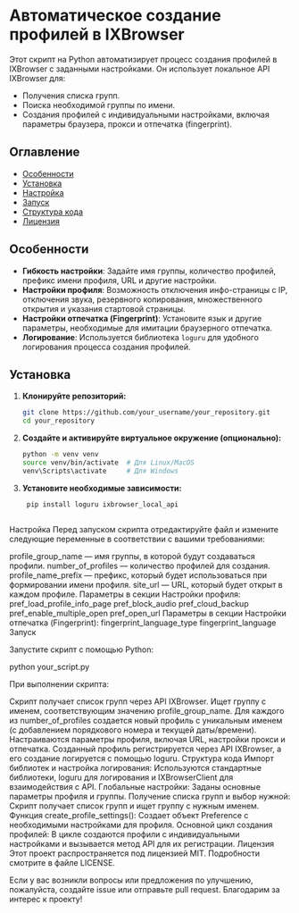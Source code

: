 # Автоматическое создание профилей в IXBrowser

Этот скрипт на Python автоматизирует процесс создания профилей в IXBrowser с заданными настройками. Он использует локальное API IXBrowser для:
- Получения списка групп.
- Поиска необходимой группы по имени.
- Создания профилей с индивидуальными настройками, включая параметры браузера, прокси и отпечатка (fingerprint).

## Оглавление

- [Особенности](#особенности)
- [Установка](#установка)
- [Настройка](#настройка)
- [Запуск](#запуск)
- [Структура кода](#структура-кода)
- [Лицензия](#лицензия)

## Особенности

- **Гибкость настройки**: Задайте имя группы, количество профилей, префикс имени профиля, URL и другие настройки.
- **Настройки профиля**: Возможность отключения инфо-страницы с IP, отключения звука, резервного копирования, множественного открытия и указания стартовой страницы.
- **Настройки отпечатка (Fingerprint)**: Установите язык и другие параметры, необходимые для имитации браузерного отпечатка.
- **Логирование**: Используется библиотека `loguru` для удобного логирования процесса создания профилей.

## Установка

1. **Клонируйте репозиторий:**

   ```bash
   git clone https://github.com/your_username/your_repository.git
   cd your_repository

2. **Создайте и активируйте виртуальное окружение (опционально):**

   ```bash
   python -m venv venv
   source venv/bin/activate  # Для Linux/MacOS
   venv\Scripts\activate     # Для Windows


3. **Установите необходимые зависимости:**

   ```bash
    pip install loguru ixbrowser_local_api



Настройка
Перед запуском скрипта отредактируйте файл и измените следующие переменные в соответствии с вашими требованиями:

profile_group_name — имя группы, в которой будут создаваться профили.
number_of_profiles — количество профилей для создания.
profile_name_prefix — префикс, который будет использоваться при формировании имени профиля.
site_url — URL, который будет открыт в каждом профиле.
Параметры в секции Настройки профиля:
pref_load_profile_info_page
pref_block_audio
pref_cloud_backup
pref_enable_multiple_open
pref_open_url
Параметры в секции Настройки отпечатка (Fingerprint):
fingerprint_language_type
fingerprint_language
Запуск

Запустите скрипт с помощью Python:

python your_script.py


При выполнении скрипта:

Скрипт получает список групп через API IXBrowser.
Ищет группу с именем, соответствующим значению profile_group_name.
Для каждого из number_of_profiles создается новый профиль с уникальным именем (с добавлением порядкового номера и текущей даты/времени).
Настраиваются параметры профиля, включая URL, настройки прокси и отпечатка.
Созданный профиль регистрируется через API IXBrowser, а его создание логируется с помощью loguru.
Структура кода
Импорт библиотек и настройка логирования: Используются стандартные библиотеки, loguru для логирования и IXBrowserClient для взаимодействия с API.
Глобальные настройки: Заданы основные параметры профиля и группы.
Получение списка групп и выбор нужной: Скрипт получает список групп и ищет группу с нужным именем.
Функция create_profile_settings(): Создает объект Preference с необходимыми настройками для профиля.
Основной цикл создания профилей: В цикле создаются профили с индивидуальными настройками и вызывается метод API для их регистрации.
Лицензия
Этот проект распространяется под лицензией MIT. Подробности смотрите в файле LICENSE.

Если у вас возникли вопросы или предложения по улучшению, пожалуйста, создайте issue или отправьте pull request. Благодарим за интерес к проекту!
